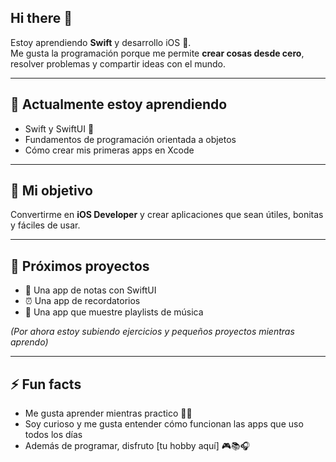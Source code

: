 ## Hi there 👋

Estoy aprendiendo **Swift** y desarrollo iOS 📱.  
Me gusta la programación porque me permite **crear cosas desde cero**, resolver problemas y compartir ideas con el mundo.  

---

## 🌱 Actualmente estoy aprendiendo
- Swift y SwiftUI 🍏  
- Fundamentos de programación orientada a objetos  
- Cómo crear mis primeras apps en Xcode  

---

## 🚀 Mi objetivo
Convertirme en **iOS Developer** y crear aplicaciones que sean útiles, bonitas y fáciles de usar.  

---

## 📌 Próximos proyectos
- 📱 Una app de notas con SwiftUI  
- ⏰ Una app de recordatorios  
- 🎵 Una app que muestre playlists de música  

*(Por ahora estoy subiendo ejercicios y pequeños proyectos mientras aprendo)*

---

## ⚡ Fun facts
- Me gusta aprender mientras practico 🧑‍💻  
- Soy curioso y me gusta entender cómo funcionan las apps que uso todos los días  
- Además de programar, disfruto [tu hobby aquí] 🎮📚🎧  


